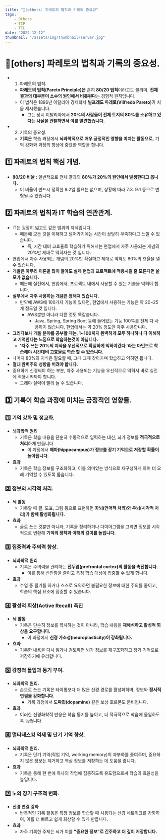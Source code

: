 ```yaml
---
title: "🙌[others] 파레토의 법칙과 기록의 중요성"
tags:
    - Others
    - TIP
    - TIL
date: "2024-12-12"
thumbnail: "/assets/img/thumbnail/server.jpg"
---
```


# 🙌[others] 파레토의 법칙과 기록의 중요성.
- 1. 파레토의 법칙.
    - **파레토의 법칙(Pareto Principle)은** 흔히 **80/20 법칙**이라고도 불리며, **전체 결과의 대부분이 소수의 원인에서 비롯된다**는 경험적 원칙입니다.
    - 이 법칙은 1896년 이탈리아 경제학차 **빌프레도 파레토(Vilfredo Pareto)가** 처음 제시했습니다.
        - 그는 당시 이탈리아에서 **20%의 사람들이 전체 토지의 80%를 소유하고 있다는 사실을 관찰하면서 이를 발견했습니다.**
- 2. 기록의 중요성.
    - **기록은** 학습 과정에서 **뇌과학적으로 매우 긍정적인 영향을 미치는 활동으로,** 기억 강화와 과정의 향상에 중요한 역할을 합니다.

## 1️⃣ 파레토의 법칙 핵심 개념.
- **80/20 비율 :** 일반적으로 전체 결과의 **80%가 20%의 원인에서 발생한다고 봅니다.**
    - 이 비율이 반드시 정확한 8:2일 필요는 없으며, 상황에 따라 7:3. 9:1 등으로 변형될 수 있습니다.

## 2️⃣ 파레토의 법칙과 IT 학습의 연관관계.
- IT는 굉장히 넓고도 깊은 범위의 지식입니다.
    - 때문에 모든 것을 이해하고 넘어가기에는 시간이 상당히 부족하다고 느낄 수 있습니다.
        - 즉, 시간 대비 고효율로 학습하기 위해서는 현업에서 자주 사용되는 개념의 20%만 제대로 익히자는 것 입니다.
- 현업에서 자주 사용되는 개념의 20%만 확실하고 제대로 익혀도 80%의 효율을 낼 수 있습니다.
- **개발은 아무리 이론을 많이 알아도 실제 현업과 프로젝트에 적용시킬 줄 모른다면 쓸모가 없습니다.**
    - 때문에 실전에서, 현업에서, 프로젝트 내에서 사용할 수 있는 기술을 익혀야 합니다.
- **실무에서 자주 사용하는 개념은 정해져 있습니다.**
    - 만약에 AWS에 100가지 기능이 있다면, 현업에서 사용하는 기능은 약 20~25개 정도일 것 입니다.
        - AWS뿐만 아니라 다른 것도 똑같습니다.
            - Java, Spring, Spring Boot 등에 들어있는 기능 100%를 전체 다 사용하지 않습니다, 현업에서는 약 20% 정도만 자주 사용합니다.
- **그러다보니 개발 분야를 공부할 때는, 1~100까지 완벽하게 모두 하나하나 다 이해하고 기억한다는 느낌으로 학습하는것이 아닙니다.**
    - **'자주 쓰는 20%의 지식을 우선적으로 확실하게 익혀야겠다.'라는 마인드로 학습해야 시간대비 고효율로 학습 할 수 있습니다.**
- 나머지 80%의 지식은 필요할 때, 그때 그때 찾아가며 학습하고 익히면 됩니다.
- **절대 완벽주의 성향을 버려야 합니다.**
- 중요하게 신경써야 하는 부분, 자주 사용되는 기능을 우선적으로 익혀서 바로 실전에 적용시켜봐야 합니다.
    - 그래야 실력이 빨리 늘 수 있습니다.

## 3️⃣ 기록이 학습 과정에 미치는 긍정적인 영향들.
### 1️⃣ 기억 강화 및 정교화.
- **뇌과학적 원리**
    - 기록은 학습 내용을 단순히 수동적으로 입력하는 대신, 뇌가 정보를 **적극적으로 처리**하게 만듭니다
        - 이 과정에서 **혜마(hippocampus)가 정보를 장기 기억으로 저장할 확률이 높아집니다.**
- **효과**
    - 기록은 학습 정보를 구조화하고, 이를 의미있는 방식으로 재구성하게 하여 더 오래 기억할 수 있도록 돕습니다.

### 2️⃣ 정보의 시각적 처리.
- **뇌 활동**
    - 기록할 때 글, 도표, 그림 등으로 표현하면 **좌뇌(언어적 처리)와 우뇌(시각적 처리)가 함께 활성화됩니다.**
- **효과**
    - 글로 쓰는 것뿐만 아니라, 기록을 정리하거나 다이어그램을 그리면 정보를 시각적으로 변환해 **기억의 정착과 이해의 깊이를 높입니다.**

### 3️⃣ 집중력과 주의력 향상.
- **뇌과학적 원리**
    - 기록은 주의력을 관리하는 **전두엽(prefrontal cortex)의 활동을 촉진합니다.**
        - 이를 통해 산만함을 줄이고 특정 학습 대상에 집중할 수 있게 합니다.
- **효과**
    - 수업 중 필기를 하거나 스스로 요약하면 불필요한 정보에 대한 주의를 줄이고, 학습의 핵심 요소에 집중할 수 있습니다.

### 4️⃣ 활성적 회상(Active Recall) 촉진
- **뇌 활동**
    - 기록은 단순히 정보를 복사하는 것이 아니라, 학습 내용을 **재해석하고 활성적 회상을 요구합니다.**
        - 이 과정에서 **신경 가소성(neuroplasticity)이 강화됩니다.**
- **효과**
    - 기록한 내용을 다시 읽거나 검토하면 뇌가 정보를 재구조화하고 장기 기억으로 저장하기에 유리합니다.

### 5️⃣ 감정적 몰입과 동기 부여.
- **뇌과학적 원리.**
    - 손으로 쓰는 기록은 타이핑보다 더 많은 신경 경로를 활성화하며, 정보와 **정서적 연결을 강화합니다.**
        - 기록 과정에서 **도파민(dopamine)** 같은 보상 호르몬도 분비됩니다.
- **효과**
    - 이러한 신경화학적 반응은 학습 동기를 높이고, 더 적극적으로 학습에 몰입하도록 돕습니다.

### 6️⃣ 멀티태스킹 억제 및 단기 기억 향상.
- **뇌과학적 원리.**
    - 기록은 단기 기억(작업 기억, working memory)의 과부하를 줄여주며, 중요하지 않은 정보는 제거하고 핵심 정보를 저장하는 데 도움을 줍니다.
- **효과**
    - 기록을 통해 한 번에 하나의 작업에 집중하도록 유도함으로써 학습의 효율성을 높입니다.

### 7️⃣ 노의 장기 구조적 변화.
- **신경 연결 강화**
    - 반복적인 기록 활동은 특정 정보를 학습할 때 사용되는 신경 네트워크를 강화하여, 이를 더 빠르고 쉽게 회상할 수 있게 만듭니다.
- **효과**
    - 자주 기록한 주제는 뇌가 이를 **"중요한 정보"로 간주하고 더 깊이 저장합니다.**
